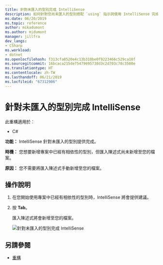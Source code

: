```yaml
---
title: 針對未匯入的型別完成 IntelliSense
description: 如何針對您尚未匯入的型別搭配 `using` 指示詞使用 IntelliSense 完成。
ms.date: 06/20/2019
ms.topic: reference
author: mikadumont
ms.author: midumont
manager: jillfra
dev_langs:
- CSharp
ms.workload:
- dotnet
ms.openlocfilehash: f313cfa8520e4c13b310be0f9223466c529ca18f
ms.sourcegitcommit: 16bcaca215de75479695738d3c2d703c78c3500e
ms.translationtype: HT
ms.contentlocale: zh-TW
ms.lasthandoff: 06/21/2019
ms.locfileid: "67312906"
---
```

# <a name="intellisense-completion-for-unimported-types"></a>針對未匯入的型別完成 IntelliSense

此重構適用於：

- C#

**功能：** IntelliSense 針對未匯入的型別提供完成。

**時機：** 您想要新增專案中已經有相依性的型別，但匯入陳述式尚未新增至您的檔案。 

**原因：** 您不需要將匯入陳述式手動新增至您的檔案。

## <a name="how-to"></a>操作說明

1. 在您開始使用專案中已經有相依性的型別時，IntelliSense 將會提供建議。
2. 按 **Tab**。 

   匯入陳述式將會新增至您的檔案。

   ![針對未匯入的型別完成 IntelliSense](media/intellisense-completion-unimported-types.png)

## <a name="see-also"></a>另請參閱

- [重構](../refactoring-in-visual-studio.md)
